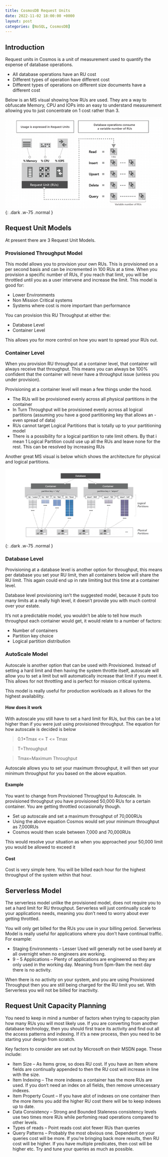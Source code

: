 ```yaml
---
title: CosmosDB Request Units
date: 2022-11-02 18:00:00 +0000
layout: post
categories: [NoSQL, CosmosDB]
---
```

## Introduction

Request units in Cosmos is a unit of measurement used to quantify the expense of database operations.

- All database operations have an RU cost
- Different types of operation have different cost
- Different types of operations on different size documents have a different cost

Below is an MS visual showing how RUs are used. They are a way to obfuscate Memory, CPU and IOPs into an easy to understand measurement allowing you to just concentrate on 1 cost rather than 3.

![RequestUnits](/assets/images/CosmosRequestUnits.png){: .dark .w-75 .normal }

## Request Unit Models
At present there are 3 Request Unit Models.

### Provisioned Throughput Model
This model allows you to provision your own RUs. This is provisioned on a per second basis and can be incremented in 100 RUs at a time. When you provision a specific number of RUs, if you reach that limit, you will be throttled until you as a user intervene and increase the limit. This model is good for:

- Lower Environments
- Non Mission Critical systems
- Systems where cost is more important than performance

You can provision this RU Throughput at either the:

- Database Level
- Container Level

This allows you for more control on how you want to spread your RUs out.

### Container Level
When you provision RU throughput at a container level, that container will always receive that throughput. This means you can always be 100% confident that the container will never have a throughput issue (unless you under provision).

Provisioning at a container level will mean a few things under the hood.

- The RUs will be provisioned evenly across all physical partitions in the container
- In Turn Throughput will be provisioned evenly across all logical partitions (assuming you have a good partitioning key that allows an - even spread of data)
- RUs cannot target Logical Partitions that is totally up to your partitioning model
- There is a possibility for a logical partition to rate limit others. By that i mean 1 Logical Partition could use up all the RUs and leave none for the rest. This can be resolved by increasing RUs

Another great MS visual is below which shows the architecture for physical and logical partitions.

![RequestUnits1](/assets/images/CosmosRequestUnits1.png){: .dark .w-75 .normal }

### Database Level
Provisioning at a database level is another option for throughput, this means per database you set your RU limit, then all containers below will share the RU limit. This again could end up in rate limiting but this time at a container level.

Database level provisioning isn’t the suggested model, because it puts too many limits at a really high level, it doesn’t provide you with much control over your estate.

It’s not a predictable model, you wouldn’t be able to tell how much throughput each container would get, it would relate to a number of factors:

- Number of containers
- Partition key choice
- Logical partition distribution

### AutoScale Model
Autoscale is another option that can be used with Provisioned. Instead of setting a hard limit and then having the system throttle itself, autoscale will allow you to set a limit but will automatically increase that limit if you meet it. This allows for not throttling and is perfect for mission critical systems.

This model is really useful for production workloads as it allows for the highest availability.

#### How does it work
With autoscale you still have to set a hard limit for RUs, but this can be a lot higher than if you were just using provisioned throughput. The equation for how autoscale is decided is below

> 0.1*Tmax <= T <= Tmax 

> T=Throughput

> Tmax=Maximum Throughput

Autoscale allows you to set your maximum throughput, it will then set your minimum throughput for you based on the above equation.

#### Example
You want to change from Provisioned Throughput to Autoscale. In provisioned throughput you have provisioned 50,000 RUs for a certain container. You are getting throttled occasionally though.

- Set up autoscale and set a maximum throughput of 70,000RUs
- Using the above equation Cosmos would set your minimum throughput as 7,000RUs
- Cosmos would then scale between 7,000 and 70,000RUs

This would resolve your situation as when you approached your 50,000 limit you would be allowed to exceed it

#### Cost
Cost is very simple here. You will be billed each hour for the highest throughput of the system within that hour.

## Serverless Model
The serverless model unlike the provisioned model, does not require you to set a hard limit for RU throughput. Serverless will just continually scale to your applications needs, meaning you don’t need to worry about ever getting throttled.

You will only get billed for the RUs you use in your billing period. Serverless Model is really useful for applications where you don’t have continual traffic. For example:

- Staging Environments – Lesser Used will generally not be used barely at all overnight when no engineers are working.
- 9 – 5 Applications – Plenty of applications are engineered so they are only used in the working day. Meaning from 5pm-9am the next day there is no activity.

When there is no activity on your system, and you are using Provisioned Throughput then you are still being charged for the RU limit you set. With Serverless you will not be billed for inactivity.

## Request Unit Capacity Planning
You need to keep in mind a number of factors when trying to capacity plan how many RUs you will most likely use. If you are converting from another database technology, then you should first trace its activity and find out all the access patterns and indexing. If it’s a new process, then you need to be starting your design from scratch.

Key factors to consider are set out by Microsoft on their MSDN page. These include:

- Item Size – As Items grow, so does RU cost. If you have an Item where fields are continually appended to then the RU cost will increase in line with the size.
- Item Indexing – The more indexes a container has the more RUs are used. If you don’t need an index on all fields, then remove unnecessary indexes.
- Item Property Count – If you have alot of indexes on one container then the more items you add the higher RU cost there will be to keep indexes up to date.
- Data Consistency – Strong and Bounded Staleness consistency levels use two times more RUs while perfoming read operations compared to other levels.
- Types of reads – Point reads cost alot fewer RUs than queries
- Query Patterns – Probably the most obvious one. Dependent on your queries cost will be more. If you’re bringing back more results, then RU cost will be higher. If you have multiple predicates, then cost will be higher etc. Try and tune your queries as much as possible.